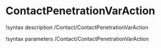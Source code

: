 <!-- MOOSE Documentation Stub: Remove this when content is added. -->

# ContactPenetrationVarAction

!syntax description /Contact/ContactPenetrationVarAction

!syntax parameters /Contact/ContactPenetrationVarAction
